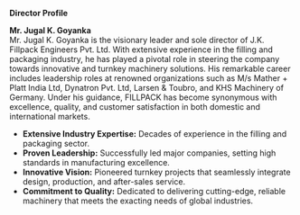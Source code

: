 **Director Profile**

**Mr. Jugal K. Goyanka**  
Mr. Jugal K. Goyanka is the visionary leader and sole director of J.K. Fillpack Engineers Pvt. Ltd. With extensive experience in the filling and packaging industry, he has played a pivotal role in steering the company towards innovative and turnkey machinery solutions. His remarkable career includes leadership roles at renowned organizations such as M/s Mather + Platt India Ltd, Dynatron Pvt. Ltd, Larsen & Toubro, and KHS Machinery of Germany. Under his guidance, FILLPACK has become synonymous with excellence, quality, and customer satisfaction in both domestic and international markets.

- **Extensive Industry Expertise:** Decades of experience in the filling and packaging sector.
- **Proven Leadership:** Successfully led major companies, setting high standards in manufacturing excellence.
- **Innovative Vision:** Pioneered turnkey projects that seamlessly integrate design, production, and after-sales service.
- **Commitment to Quality:** Dedicated to delivering cutting-edge, reliable machinery that meets the exacting needs of global industries.